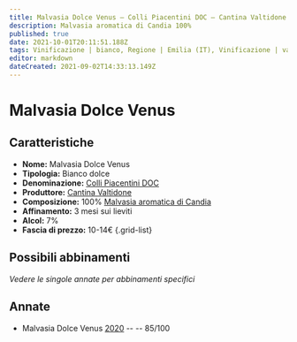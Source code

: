 ```yaml
---
title: Malvasia Dolce Venus – Colli Piacentini DOC – Cantina Valtidone – Emilia (IT) – 10-14€ – 3★
description: Malvasia aromatica di Candia 100% 
published: true
date: 2021-10-01T20:11:51.188Z
tags: Vinificazione | bianco, Regione | Emilia (IT), Vinificazione | varietale, Vinificazione | dolce, Valutazioni | 3 stelle, Vitigni | Malvasia di Candia aromatica, Prezzi | 10-14€
editor: markdown
dateCreated: 2021-09-02T14:33:13.149Z
---
```


# Malvasia Dolce Venus

## Caratteristiche
- **Nome:** Malvasia Dolce Venus
- **Tipologia:** Bianco dolce
- **Denominazione:** [Colli Piacentini DOC](/denominazioni/Italia/Emilia/DOC-Colli-Piacentini)
- **Produttore:** [Cantina Valtidone](/produttori/Italia/Emilia/Cantina-Valtidone) 
- **Composizione:** 100% [Malvasia aromatica di Candia](/vitigni/Italia/malvasia-di-candia-aromatica)
- **Affinamento:** 3 mesi sui lieviti
- **Alcol:** 7%
- **Fascia di prezzo:** 10-14€
{.grid-list}



## Possibili abbinamenti
*Vedere le singole annate per abbinamenti specifici*


## Annate
- Malvasia Dolce Venus [2020](/vini/Italia/Emilia/Cantina-Valtidone/Malvasia-Dolce-Venus/2020) -- <span class="star-3"></span> -- 85/100

